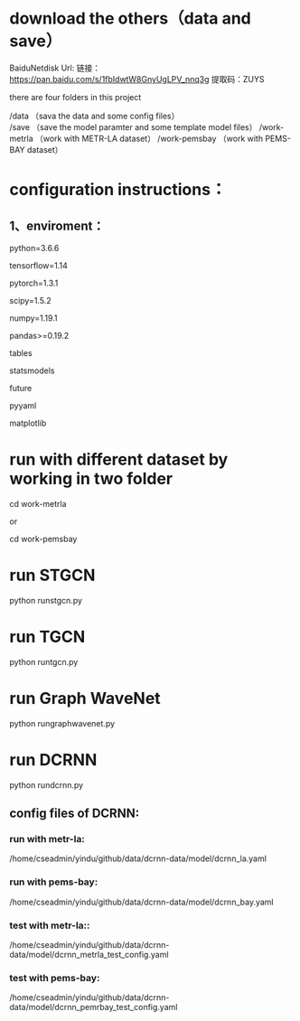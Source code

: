 # download the others（data and save）
BaiduNetdisk Url: 链接：https://pan.baidu.com/s/1fbIdwtW8GnyUgLPV_nnq3g 提取码：ZUYS 



there are four folders in this project

/data           （sava the data and some config files）        
/save           （save the model paramter and some template model files）
/work-metrla     （work with METR-LA dataset）
/work-pemsbay    （work with PEMS-BAY dataset）





# configuration instructions：

## 1、enviroment：
python=3.6.6

tensorflow=1.14

pytorch=1.3.1

scipy=1.5.2

numpy=1.19.1

pandas>=0.19.2

tables

statsmodels

future

pyyaml

matplotlib


# run with different dataset by working in two folder
cd work-metrla 

or 

cd work-pemsbay

# run STGCN
python runstgcn.py

# run TGCN
python runtgcn.py

# run Graph WaveNet
python rungraphwavenet.py

# run DCRNN
python rundcrnn.py

## config files of DCRNN:

### run with metr-la:

/home/cseadmin/yindu/github/data/dcrnn-data/model/dcrnn_la.yaml

### run with pems-bay:

/home/cseadmin/yindu/github/data/dcrnn-data/model/dcrnn_bay.yaml

### test with metr-la::

/home/cseadmin/yindu/github/data/dcrnn-data/model/dcrnn_metrla_test_config.yaml

### test with pems-bay:

/home/cseadmin/yindu/github/data/dcrnn-data/model/dcrnn_pemrbay_test_config.yaml


